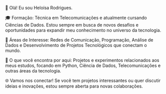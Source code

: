 👋 Olá! Eu sou Heloísa Rodrigues.

🎓 Formação: Técnica em Telecomunicações e atualmente cursando Ciências de Dados. Estou sempre em busca de novos desafios e oportunidades para expandir meu conhecimento no universo da tecnologia.

📡 Áreas de Interesse: Redes de Comunicação, Programação, Análise de Dados e Desenvolvimento de Projetos Tecnológicos que conectam o mundo.

🔧 O que você encontra por aqui: Projetos e experimentos relacionados aos meus estudos, focando em Python, Ciência de Dados, Telecomunicações e outras áreas da tecnologia.

🌐 Vamos nos conectar! Se você tem projetos interessantes ou quer discutir ideias e inovações, estou sempre aberta para novas colaborações.

